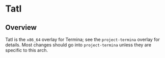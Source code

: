 # Tatl

## Overview
Tatl is the `x86_64` overlay for Termina; see the `project-termina` overlay
for details. Most changes should go into `project-termina` unless they are
specific to this arch.
